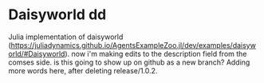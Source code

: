 # Daisyworld dd

Julia implementation of daisyworld (https://juliadynamics.github.io/AgentsExampleZoo.jl/dev/examples/daisyworld/#Daisyworld). 
now i'm making edits to the description field from the comses side. is this going to show up on github as a new branch? Adding more words here, after deleting release/1.0.2.
